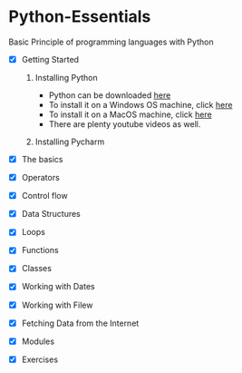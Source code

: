 # Python-Essentials
Basic Principle of programming languages with Python

- [x]  Getting Started

    1. Installing Python
        - Python can be downloaded [here](https://www.python.org/downloads/)
        - To install it on a Windows OS machine, click [here](https://www.digitalocean.com/community/tutorials/install-python-windows-10)
        - To install it on a MacOS machine, click [here](https://docs.python.org/3/using/mac.html)
        - There are plenty youtube videos as well.

    2. Installing Pycharm

- [x]  The basics
- [x]  Operators
- [x]  Control flow
- [x]  Data Structures
- [x]  Loops
- [x]  Functions
- [x]  Classes
- [x]  Working with Dates
- [x]  Working with Filew
- [x]  Fetching Data from the Internet
- [x]  Modules
- [x]  Exercises
